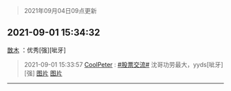 > 2021年09月04日09点更新
<link rel="stylesheet" href="https://cdn.jsdelivr.net/gh/taotie6/sampleJSON@main/css/photo_show.css">


 ## 2021-09-01 15:34:32 

 [㪚木](https://www.coolapk.com/feed/29688747?shareKey=YmI4OWZiY2NmNGNkNjEzMmNjNzc~) ：优秀[强][呲牙] 

<div class="album">
</div>

> 2021-09-01 15:33:57 
> [CoolPeter](https://www.coolapk.com/feed/29688732?shareKey=MzM2ZGVkNTg3MDYxNjEzMmNjNzc~) : <a class="feed-link-tag" href="/t/股票交流?type=0">#股票交流#</a> 沈哥功劳最大，yyds[呲牙][强] 
[图片](http://image.coolapk.com/feed/2021/0901/15/1437066_c78a728c_1634_9675@1080x2340.jpeg)
[图片](http://image.coolapk.com/feed/2021/0901/15/1437066_e5ee0bad_1634_9677@1080x2340.jpeg)

 ------- 

